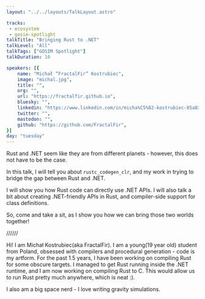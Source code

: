 ```yaml
---
layout: "../../layouts/TalkLayout.astro"

tracks: 
 - ecosystem
 - gosim-spotlight
talkTitle: "Bringing Rust to .NET"
talkLevel: "All"
talkTags: ["GOSIM Spotlight"]
talkDuration: 10

speakers: [{
    name: "Michał “FractalFir” Kostrubiec",
    image: "michal.jpg",
    title: "",
    org: "",
    url: "https://fractalfir.github.io",
    bluesky: "",
    linkedin: "https://www.linkedin.com/in/micha%C5%82-kostrubiec-85a037269/",
    twitter: "",
    mastodon: "",
    github: "https://github.com/FractalFir",
}]
day: "tuesday"
---
```


Rust and .NET seem like they are from different planets - however, this does not have to be the case.

In this talk, I will tell you about `rustc_codegen_clr`, and my work in trying to bridge the gap between Rust and .NET.

I will show you how Rust code can directly use .NET APIs. I will also talk a bit about creating .NET-friendly APIs in Rust, and compiler-side support for class definitions.

So, come and take a sit, as I show you how we can bring those two worlds together!

////// <!-- sepatator between abstract and bio -->

Hi! I am Michał Kostrubiec(aka FractalFir). I am a young(19 year old) student from Poland, obsessed with compilers and procedural generation - code is my artform. 
For the past 1.5 years, I have been working on compiling Rust for some obscure targets. I managed to get Rust running inside the .NET runtime, 
and I am now working on compiling Rust to C. This would allow us to run Rust pretty much anywhere, which is neat :).

I also am a big space nerd - I love writing gravity simulations.


